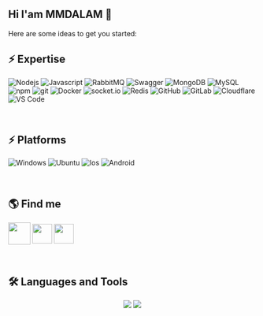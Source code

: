 ## Hi I'am MMDALAM 👋

Here are some ideas to get you started:
<br>

## ⚡ Expertise
<p>
  
  ![Nodejs](https://img.shields.io/static/v1?style=for-the-badge&message=Node.js&color=339933&logo=Node.js&logoColor=FFFFFF&label=)
  ![Javascript](https://img.shields.io/badge/JavaScript-F7DF1E?style=for-the-badge&logo=javascript&logoColor=black)
  ![RabbitMQ](https://img.shields.io/static/v1?style=for-the-badge&message=RabbitMQ&color=FF6600&logo=RabbitMQ&logoColor=FFFFFF&label=)
  ![Swagger](https://img.shields.io/static/v1?style=for-the-badge&message=Swagger&color=222222&logo=Swagger&logoColor=85EA2D&label=)
  ![MongoDB](https://img.shields.io/badge/-MongoDB-13aa52?style=flat-square&logo=mongodb&logoColor=white)
  ![MySQL](https://img.shields.io/badge/-MySQL-F87822?style=flat-square&logo=mysql&logoColor=336791)
  ![npm](https://img.shields.io/badge/-NPM-CB3837?style=flat-square&logo=npm&logoColor=white)
  ![git](https://img.shields.io/badge/-Git-F05032?style=flat-square&logo=git&logoColor=white)
  ![Docker](https://img.shields.io/badge/-Docker-46a2f1?style=flat-square&logo=docker&logoColor=white)
  ![socket.io](https://img.shields.io/badge/-Socket.io-ffffff?style=flat-square&logo=socket.io&logoColor=black)
  ![Redis](https://img.shields.io/badge/-Redis-B02727?style=flat-square&logo=redis&logoColor=white)
  ![GitHub](https://img.shields.io/badge/-GitHub-181717?style=flat-square&logo=github)
  ![GitLab](https://img.shields.io/badge/-GitLab-FCA121?style=flat-square&logo=gitlab)
  ![Cloudflare](https://img.shields.io/badge/Cloudflare-F38020?style=flat-square&logo=Cloudflare&logoColor=white)
  ![VS Code](https://img.shields.io/badge/Visual_Studio_Code-0078D4?style=flat-square&logo=visual%20studio%20code&logoColor=white)

</p>


<br>

## ⚡ Platforms
  ![Windows](https://img.shields.io/badge/Windows-0078D6?style=for-the-badge&logo=windows&logoColor=white)
  ![Ubuntu](https://img.shields.io/badge/Ubuntu-E95420?style=for-the-badge&logo=ubuntu&logoColor=white)
  ![Ios](https://img.shields.io/badge/iOS-000000?style=for-the-badge&logo=apple&logoColor=white)
  ![Android](https://img.shields.io/badge/Android-0078D6?style=for-the-badge&logo=android&color=339933&logoColor=white)

<br>

## 🌎 Find me
  <a href="mailto:mmmohammadalam@gmail.com" target="blank"><img align="center" src="https://github.com/user-attachments/assets/946a50ec-3987-48cc-b8dc-ba2282a9126a" height="45" width="45" /></a>
  <a href="https://instagram.com/mmd_alam1999" target="blank"><img align="center" src="https://raw.githubusercontent.com/rahuldkjain/github-profile-readme-generator/master/src/images/icons/Social/instagram.svg" height="40" width="40" /></a>
  <a href="https://t.me/@mmdalam1999"><img align="center" src="https://github.com/user-attachments/assets/358b74e7-074e-464e-a611-bf74f1b73ce3" height="40" width="40" /></a>

<br>

## 🛠️ Languages and Tools

<div align="center">
    <img src="https://skillicons.dev/icons?i=html,css,vscode,github,git,npm,cloudflare,docker" />
    <img src="https://skillicons.dev/icons?i=nodejs,javascript,express,mongodb,mysql,redis" /><br>
</div>
